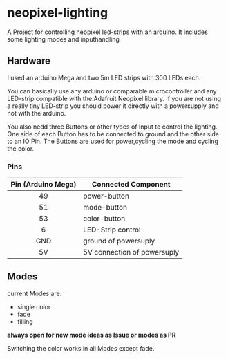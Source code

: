 # neopixel-lighting
A Project for controlling neopixel led-strips with an arduino. It includes some lighting modes and inputhandling

## Hardware
I used an arduino Mega and two 5m LED strips with 300 LEDs each.

You can basically use any arduino or comparable microcontroller and any LED-strip compatible with the Adafruit Neopixel library.
If you are not using a really tiny LED-strip you should power it directly with a powersupply and not with the arduino.

You also nedd three Buttons or other types of Input to control the lighting. 
One side of each Button has to be connected to ground and the other side to an IO Pin.
The Buttons are used for power,cycling the mode and cycling the color.

### Pins
| Pin (Arduino Mega) | Connected Component |
| :------------------: | ------------------- |
| 49 | power-button |
| 51 | mode-button |
| 53 | color-button |
| 6 | LED-Strip control |
| GND | ground of powersuply |
| 5V | 5V connection of powersuply |

## Modes
current Modes are:
 - single color
 - fade
 - filling
 
 **always open for new mode ideas as [Issue](https://github.com/MnlPhlp/neopixel-lighting/issues) or modes as [PR](https://github.com/MnlPhlp/neopixel-lighting/pulls)**
 
 Switching the color works in all Modes except fade.
 
